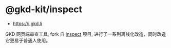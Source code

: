 # @gkd-kit/inspect

- <https://i.gkd.li>

GKD 网页端审查工具, fork 自 [inspect](https://github.com/gkd-kit/inspect) 项目, 进行了一系列离线化改造，同时改造它更易于普通人使用。
